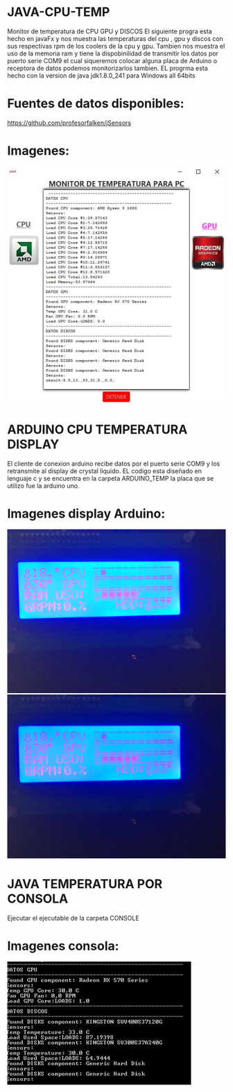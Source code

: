 # JAVA-CPU-TEMP
Monitor de temperatura de CPU GPU y DISCOS
El siguiente progra esta hecho en javaFx y nos muestra las temperaturas del cpu , gpu y discos con sus respectivas rpm de los coolers de la cpu y gpu.
Tambien nos muestra el uso de la memoria ram  y tiene la dispobinilidad de transmitir los datos por puerto serie COM9 el cual siqueremos colocar alguna placa de Arduino o receptora de datos podemos monitorizarlos tambien.
EL progrma esta hecho con la version de java jdk1.8.0_241 para Windows all 64bits
# Fuentes de datos disponibles:
https://github.com/profesorfalken/jSensors
# Imagenes:
![java_fx](java_fx.JPG)
# ARDUINO CPU TEMPERATURA DISPLAY
El cliente de conexion arduino recibe datos por el puerto serie COM9 y los retransmite al display de crystal liquido.
EL codigo esta diseñado en lenguaje c y se encuentra en la carpeta ARDUINO_TEMP
la placa que se utilizo fue la arduino uno.
# Imagenes display Arduino:
![lcd_arduino1](lcd_arduino1.jpeg)
![lcd_arduino2](lcd_arduino2.jpeg)
# JAVA TEMPERATURA POR CONSOLA
Ejecutar el ejecutable de la carpeta CONSOLE
# Imagenes consola:
![console](console.JPG)
